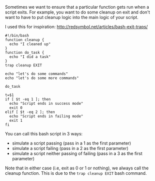 Sometimes we want to ensure that a particular function gets run when
a script exits.  For example, you want to do some cleanup on exit and
don't want to have to put cleanup logic into the main logic of your script.

I used this for inspiration: http://redsymbol.net/articles/bash-exit-traps/

```
#!/bin/bash
function cleanup {
  echo "I cleaned up"
}
function do_task {
  echo "I did a task"
}
trap cleanup EXIT

echo "let's do some commands"
echo "let's do some more commands"

do_task

t=$1
if [ $t -eq 1 ]; then
  echo "Script ends in success mode"
  exit 0
elif [ $t -eq 2 ]; then
  echo "Script ends in failing mode"
  exit 1
fi
```
You can call this bash script in 3 ways:

* simulate a script passing (pass in a 1 as the first parameter)
* simulate a script failing (pass in a 2 as the first parameter)
* simulate a script neither passing of failing (pass in a 3 as the first parameter)

Note that in either case (i.e, exit as 0 or 1 or nothing), we always call the cleanup function.
This is due to the ``trap cleanup EXIT`` bash command.
